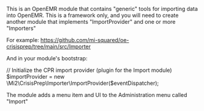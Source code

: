 
This is an OpenEMR module that contains "generic" tools for importing data into OpenEMR.
This is a framework only, and you will need to create another module that implements "ImportProvider" and one or more "Importers"

For example:
https://github.com/mi-squared/oe-crisisprep/tree/main/src/Importer

And in your module's bootstrap:

// Initialize the CPR import provider (plugin for the Import module)
$importProvider = new \Mi2\CrisisPrep\Importer\ImportProvider($eventDispatcher);

The module adds a menu item and UI to the Administration menu called "Import"
